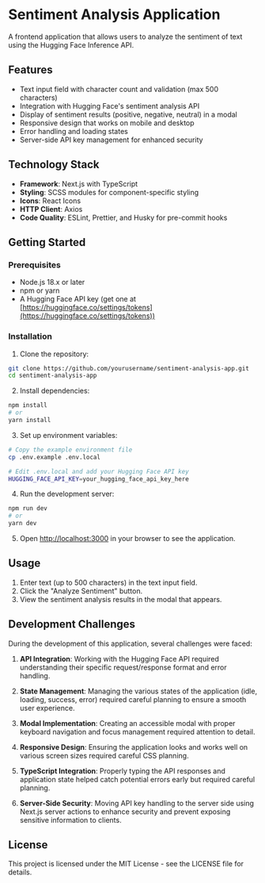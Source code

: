 # Sentiment Analysis Application

A frontend application that allows users to analyze the sentiment of text using the Hugging Face Inference API.

## Features

- Text input field with character count and validation (max 500 characters)
- Integration with Hugging Face's sentiment analysis API
- Display of sentiment results (positive, negative, neutral) in a modal
- Responsive design that works on mobile and desktop
- Error handling and loading states
- Server-side API key management for enhanced security

## Technology Stack

- **Framework**: Next.js with TypeScript
- **Styling**: SCSS modules for component-specific styling
- **Icons**: React Icons
- **HTTP Client**: Axios
- **Code Quality**: ESLint, Prettier, and Husky for pre-commit hooks

## Getting Started

### Prerequisites

- Node.js 18.x or later
- npm or yarn
- A Hugging Face API key (get one at [https://huggingface.co/settings/tokens](https://huggingface.co/settings/tokens))

### Installation

1. Clone the repository:

```bash
git clone https://github.com/yourusername/sentiment-analysis-app.git
cd sentiment-analysis-app
```

2. Install dependencies:

```bash
npm install
# or
yarn install
```

3. Set up environment variables:

```bash
# Copy the example environment file
cp .env.example .env.local

# Edit .env.local and add your Hugging Face API key
HUGGING_FACE_API_KEY=your_hugging_face_api_key_here
```

4. Run the development server:

```bash
npm run dev
# or
yarn dev
```

5. Open [http://localhost:3000](http://localhost:3000) in your browser to see the application.

## Usage

1. Enter text (up to 500 characters) in the text input field.
2. Click the "Analyze Sentiment" button.
3. View the sentiment analysis results in the modal that appears.

## Development Challenges

During the development of this application, several challenges were faced:

1. **API Integration**: Working with the Hugging Face API required understanding their specific request/response format and error handling.

2. **State Management**: Managing the various states of the application (idle, loading, success, error) required careful planning to ensure a smooth user experience.

3. **Modal Implementation**: Creating an accessible modal with proper keyboard navigation and focus management required attention to detail.

4. **Responsive Design**: Ensuring the application looks and works well on various screen sizes required careful CSS planning.

5. **TypeScript Integration**: Properly typing the API responses and application state helped catch potential errors early but required careful planning.

6. **Server-Side Security**: Moving API key handling to the server side using Next.js server actions to enhance security and prevent exposing sensitive information to clients.

## License

This project is licensed under the MIT License - see the LICENSE file for details.
